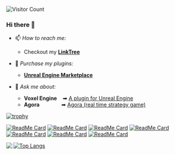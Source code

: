 ![Visitor Count](https://profile-counter.glitch.me/ryanjon2040/count.svg)

### Hi there 👋

- 📫 *How to reach me:*<br>
     * Checkout my [**LinkTree**](https://linktr.ee/ryanjon2040)<br>

- 🏃 *Purchase my plugins:*<br>
     * [**Unreal Engine Marketplace**](https://www.unrealengine.com/marketplace/profile/Satheesh+PV)<br>


- 💬 *Ask me about:*<br>
     * **Voxel Engine**&nbsp;&nbsp;&nbsp;&nbsp;➡ [A plugin for Unreal Engine](https://discord.playvoxward.com)<br>
     * **Agora**&nbsp;&nbsp;&nbsp;&nbsp;&nbsp;&nbsp;&nbsp;&nbsp;&nbsp;&nbsp;&nbsp;&nbsp;&nbsp;&nbsp;&nbsp;➡ [Agora (real time strategy game)](https://forums.unrealengine.com/community/work-in-progress/1784564-patreon-live-agora-real-time-strategy-game-under-development)
      
[![trophy](https://github-profile-trophy.vercel.app/?username=ryanjon2040&theme=darkhub&title=Stars,Commit,Followers)](https://github.com/ryo-ma/github-profile-trophy)

[![ReadMe Card](https://github-readme-stats.vercel.app/api/pin/?username=ryanjon2040&repo=Unreal-Binary-Builder&theme=radical)](https://github.com/Lexporate1/UnrealBinary-Template.git)
[![ReadMe Card](https://github-readme-stats.vercel.app/api/pin/?username=ryanjon2040&repo=AgoraStaticMeshThumbnailRenderer&theme=radical)](https://github.com/ryanjon2040/AgoraStaticMeshThumbnailRenderer)
[![ReadMe Card](https://github-readme-stats.vercel.app/api/pin/?username=ryanjon2040&repo=UnrealNetworkProfiler&theme=radical)](https://github.com/ryanjon2040/UnrealNetworkProfiler)
[![ReadMe Card](https://github-readme-stats.vercel.app/api/pin/?username=ryanjon2040&repo=AgoraViewportClient&theme=radical)](https://github.com/ryanjon2040/AgoraViewportClient)
[![ReadMe Card](https://github-readme-stats.vercel.app/api/pin/?username=ryanjon2040&repo=Unreal-Issue-Tracker&theme=radical)](https://github.com/ryanjon2040/Unreal-Issue-Tracker)
[![ReadMe Card](https://github-readme-stats.vercel.app/api/pin/?username=ryanjon2040&repo=UE4NetDebugStatsPlugin&theme=radical)](https://github.com/ryanjon2040/UE4NetDebugStatsPlugin)
[![ReadMe Card](https://github-readme-stats.vercel.app/api/pin/?username=ryanjon2040&repo=Discord-UE4&theme=radical)](https://github.com/ryanjon2040/Discord-UE4)

<a href="https://github.com/anuraghazra/github-readme-stats">
  <img align="left" src="https://github-readme-stats.vercel.app/api?username=ryanjon2040&count_private=true&show_icons=true" />
</a>

[![Top Langs](https://github-readme-stats.vercel.app/api/top-langs/?username=ryanjon2040&theme=radical)](https://github.com/anuraghazra/github-readme-stats)

<!--
**ryanjon2040/ryanjon2040** is a ✨ _special_ ✨ repository because its `README.md` (this file) appears on your GitHub profile.

Here are some ideas to get you started:

...
- 🌱 I’m currently learning ...
- 👯 I’m looking to collaborate on ...
- 🤔 I’m looking for help with ...
- 😄 Pronouns: ...
- ⚡ Fun fact: ...
-->
